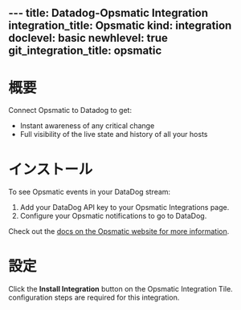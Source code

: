 --- title: Datadog-Opsmatic Integration integration_title: Opsmatic kind: integration doclevel: basic newhlevel: true
git_integration_title: opsmatic
---

# 概要

Connect Opsmatic to Datadog to get:

* Instant awareness of any critical change
* Full visibility of the live state and history of all your hosts

# インストール

To see Opsmatic events in your DataDog stream:

1.  Add your DataDog API key to your Opsmatic Integrations page.
2.  Configure your Opsmatic notifications to go to DataDog.

Check out the [docs on the Opsmatic website for more information](https://opsmatic.com/app/docs/datadog-integration).

# 設定

Click the **Install Integration** button on the Opsmatic Integration Tile. configuration steps are required for this integration.



